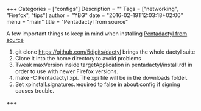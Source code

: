 +++
Categories = ["configs"]
Description = ""
Tags = ["networking", "Firefox", "tips"]
author = "YBG"
date = "2016-02-19T12:03:18+02:00"
menu = "main"
title = "Pentadactyl from source"

A few important things to keep in mind when installing [Pentadactyl from source](https://github.com/5digits/dactyl)

1. git clone https://github.com/5digits/dactyl brings the whole dactyl suite
2. Clone it into the home directory to avoid problems
3. Tweak maxVersion inside targetApplication in pentadactyl/install.rdf in order to use with newer Firefox versions.
4. make -C Pentadactyl xpi. The xpi file will be in the downloads folder.
5. Set xpinstall.signatures.required to false in about:config if signing causes trouble.

+++


